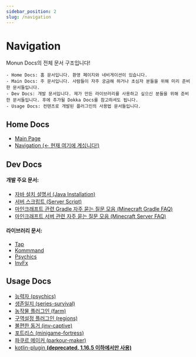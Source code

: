 ```yaml
---
sidebar_position: 2
slug: /navigation
---
```


# Navigation

Monun Docs의 전체 문서 구조입니다!

```
- Home Docs: 홈 문서입니다. 환영 페이지와 네비게이션이 있습니다.
- Main Docs: 주 문서입니다. 사람들이 자주 궁금해 하거나 초심자 분들을 위해 미리 준비한 문서들입니다.
- Dev Docs: 개발 문서입니다. 제가 만든 라이브러리를 사용하고 싶으신 분들을 위해 준비한 문서들입니다. 후에 추가될 Dokka Docs를 참고하셔도 됩니다.
- Usage Docs: 컨텐츠로 개발된 플러그인의 사용법 문서들입니다.
```

## Home Docs

- [Main Page](/docs)
- [Navigation (<- 현재 여기에 계십니다!)](/docs/Navigation)

## Dev Docs

#### 개발 주요 문서:

- [자바 설치 설명서 (Java Installation)](../dev/Java-Installation.md)
- [서버 스크립트 (Server Script)](../dev/Server-Script.md)
- [마인크래프트 관련 Gradle 자주 묻는 질문 모음 (Minecraft Gradle FAQ)](../dev/Minecraft-Gradle-FAQ.md)
- [마인크래프트 서버 관련 자주 묻는 질문 모음 (Minecraft Server FAQ)](../dev/Minecraft-Server-FAQ.md)

#### 라이브러리 문서:

- [Tap](dev/tap)
- [Kommmand](dev/kommand)
- [Psychics](dev/psychics)
- [InvFx](dev/invfx)

## Usage Docs

- [능력자 (psychics)](usage/psychics)
- [생존일지 (series-survival)](usage/series-survival)
- [농작물 플러그인 (farm)](usage/farm)
- [구역설정 플러그인 (regions)](usage/regions)
- [불편한 동거 (inv-captive)](usage/inv-captive)
- [포트리스 (minigame-fortress)](usage/minigame-fortress)
- [파쿠르 메이커 (parkour-maker)](usage/parkour-maker)
- [kotlin-plugin **(deprecated, 1.16.5 이하에서만 사용)**](usage/kotlin-plugin)